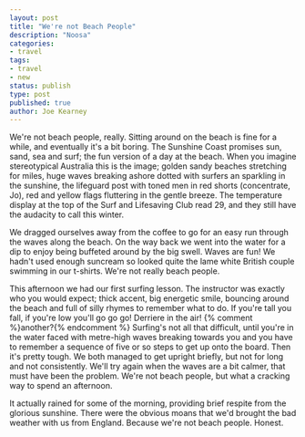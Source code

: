 ```yaml
---
layout: post
title: "We're not Beach People"
description: "Noosa"
categories:
- travel
tags:
- travel
- new
status: publish
type: post
published: true
author: Joe Kearney
---
```


We're not beach people, really. Sitting around on the beach is fine for a while, and eventually it's a bit boring. The Sunshine Coast promises sun, sand, sea and surf; the fun version of a day at the beach. When you imagine stereotypical Australia this is the image; golden sandy beaches stretching for miles, huge waves breaking ashore dotted with surfers an sparkling in the sunshine, the lifeguard post with toned men in red shorts (concentrate, Jo), red and yellow flags fluttering in the gentle breeze. The temperature display at the top of the Surf and Lifesaving Club read 29, and they still have the audacity to call this winter.

We dragged ourselves away from the coffee to go for an easy run through the waves along the beach. On the way back we went into the water for a dip to enjoy being buffeted around by the big swell. Waves are fun! We hadn't used enough suncream so looked quite the lame white British couple swimming in our t-shirts. We're not really beach people.

This afternoon we had our first surfing lesson. The instructor was exactly who you would expect; thick accent, big energetic smile, bouncing around the beach and full of silly rhymes to remember what to do. If you're tall you fall, if you're low you'll go go go! Derriere in the air! {% comment %}another?{% endcomment %} Surfing's not all that difficult, until you're in the water faced with metre-high waves breaking towards you and you have to remember a sequence of five or so steps to get up onto the board. Then it's pretty tough. We both managed to get upright briefly, but not for long and not consistently. We'll try again when the waves are a bit calmer, that must have been the problem. We're not beach people, but what a cracking way to spend an afternoon.

It actually rained for some of the morning, providing brief respite from the glorious sunshine. There were the obvious moans that we'd brought the bad weather with us from England. Because we're not beach people. Honest.